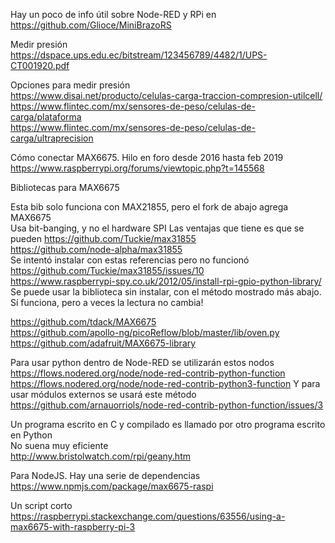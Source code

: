 Hay un poco de info útil sobre Node-RED y RPi en  
https://github.com/Glioce/MiniBrazoRS

Medir presión  
https://dspace.ups.edu.ec/bitstream/123456789/4482/1/UPS-CT001920.pdf  

Opciones para medir presión  
https://www.disai.net/producto/celulas-carga-traccion-compresion-utilcell/  
https://www.flintec.com/mx/sensores-de-peso/celulas-de-carga/plataforma  
https://www.flintec.com/mx/sensores-de-peso/celulas-de-carga/ultraprecision  

Cómo conectar MAX6675. Hilo en foro desde 2016 hasta feb 2019  
https://www.raspberrypi.org/forums/viewtopic.php?t=145568  

Bibliotecas para MAX6675  

Esta bib solo funciona con MAX21855, pero el fork de abajo agrega MAX6675  
Usa bit-banging, y no el hardware SPI
Las ventajas que tiene es que se pueden 
https://github.com/Tuckie/max31855  
https://github.com/node-alpha/max31855  
Se intentó instalar con estas referencias pero no funcionó  
https://github.com/Tuckie/max31855/issues/10  
https://www.raspberrypi-spy.co.uk/2012/05/install-rpi-gpio-python-library/  
Se puede usar la biblioteca sin instalar, con el método mostrado más abajo.
Sí funciona, pero a veces la lectura no cambia!  

https://github.com/tdack/MAX6675  
https://github.com/apollo-ng/picoReflow/blob/master/lib/oven.py
https://github.com/adafruit/MAX6675-library  

Para usar python dentro de Node-RED se utilizarán estos nodos
https://flows.nodered.org/node/node-red-contrib-python-function
https://flows.nodered.org/node/node-red-contrib-python3-function
Y para usar módulos externos se usará este método
https://github.com/arnauorriols/node-red-contrib-python-function/issues/3  

Un programa escrito en C y compilado es llamado por otro programa escrito en Python  
No suena muy eficiente  
http://www.bristolwatch.com/rpi/geany.htm  

Para NodeJS. Hay una serie de dependencias  
https://www.npmjs.com/package/max6675-raspi

Un script corto
https://raspberrypi.stackexchange.com/questions/63556/using-a-max6675-with-raspberry-pi-3

